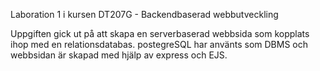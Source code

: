  Laboration 1 i kursen DT207G - Backendbaserad webbutveckling

 Uppgiften gick ut på att skapa en serverbaserad webbsida som kopplats ihop med en relationsdatabas.
 postegreSQL har använts som DBMS och webbsidan är skapad med hjälp av express och EJS.